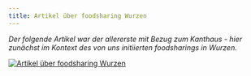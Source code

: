 ```yaml
---
title: Artikel über foodsharing Wurzen
---
```

*Der folgende Artikel war der allererste mit Bezug zum Kanthaus - hier zunächst im Kontext des von uns initiierten foodsharings in Wurzen.*

[![Artikel über foodsharing Wurzen](/pics/fsWurzenArticle.jpg)](/pics/fsWurzenArticle.jpg)
